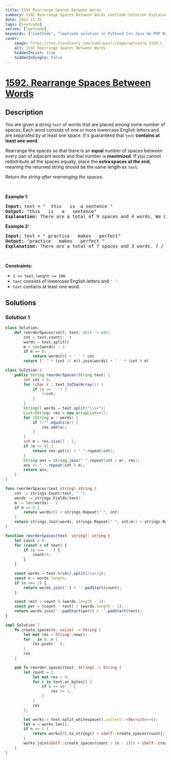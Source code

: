 ```yaml
---
title: 1592 Rearrange Spaces Between Words
summary: 1592 Rearrange Spaces Between Words LeetCode Solution Explained
date: 2022-11-25
tags: [leetcode]
series: [leetcode]
keywords: ["LeetCode", "leetcode solution in Python3 C++ Java Go PHP Ruby Swift TypeScript Rust C# JavaScript C", "1592 Rearrange Spaces Between Words LeetCode Solution Explained in all languages"]
cover:
    image: https://res.cloudinary.com/samirpaul/image/upload/w_1100,c_fit,co_rgb:FFFFFF,l_text:Arial_75_bold:1592 Rearrange Spaces Between Words - Solution Explained/problem-solving.webp
    alt: 1592 Rearrange Spaces Between Words
    hiddenInList: true
    hiddenInSingle: false
---
```



# [1592. Rearrange Spaces Between Words](https://leetcode.com/problems/rearrange-spaces-between-words)


## Description

<p>You are given a string <code>text</code> of words that are placed among some number of spaces. Each word consists of one or more lowercase English letters and are separated by at least one space. It&#39;s guaranteed that <code>text</code> <strong>contains at least one word</strong>.</p>

<p>Rearrange the spaces so that there is an <strong>equal</strong> number of spaces between every pair of adjacent words and that number is <strong>maximized</strong>. If you cannot redistribute all the spaces equally, place the <strong>extra spaces at the end</strong>, meaning the returned string should be the same length as <code>text</code>.</p>

<p>Return <em>the string after rearranging the spaces</em>.</p>

<p>&nbsp;</p>
<p><strong class="example">Example 1:</strong></p>

<pre>
<strong>Input:</strong> text = &quot;  this   is  a sentence &quot;
<strong>Output:</strong> &quot;this   is   a   sentence&quot;
<strong>Explanation:</strong> There are a total of 9 spaces and 4 words. We can evenly divide the 9 spaces between the words: 9 / (4-1) = 3 spaces.
</pre>

<p><strong class="example">Example 2:</strong></p>

<pre>
<strong>Input:</strong> text = &quot; practice   makes   perfect&quot;
<strong>Output:</strong> &quot;practice   makes   perfect &quot;
<strong>Explanation:</strong> There are a total of 7 spaces and 3 words. 7 / (3-1) = 3 spaces plus 1 extra space. We place this extra space at the end of the string.
</pre>

<p>&nbsp;</p>
<p><strong>Constraints:</strong></p>

<ul>
	<li><code>1 &lt;= text.length &lt;= 100</code></li>
	<li><code>text</code> consists of lowercase English letters and <code>&#39; &#39;</code>.</li>
	<li><code>text</code> contains at least one word.</li>
</ul>

## Solutions

### Solution 1

<!-- tabs:start -->

```python
class Solution:
    def reorderSpaces(self, text: str) -> str:
        cnt = text.count(' ')
        words = text.split()
        m = len(words) - 1
        if m == 0:
            return words[0] + ' ' * cnt
        return (' ' * (cnt // m)).join(words) + ' ' * (cnt % m)
```

```java
class Solution {
    public String reorderSpaces(String text) {
        int cnt = 0;
        for (char c : text.toCharArray()) {
            if (c == ' ') {
                ++cnt;
            }
        }
        String[] words = text.split("\\s+");
        List<String> res = new ArrayList<>();
        for (String w : words) {
            if (!"".equals(w)) {
                res.add(w);
            }
        }
        int m = res.size() - 1;
        if (m == 0) {
            return res.get(0) + " ".repeat(cnt);
        }
        String ans = String.join(" ".repeat(cnt / m), res);
        ans += " ".repeat(cnt % m);
        return ans;
    }
}
```

```go
func reorderSpaces(text string) string {
	cnt := strings.Count(text, " ")
	words := strings.Fields(text)
	m := len(words) - 1
	if m == 0 {
		return words[0] + strings.Repeat(" ", cnt)
	}
	return strings.Join(words, strings.Repeat(" ", cnt/m)) + strings.Repeat(" ", cnt%m)
}
```

```ts
function reorderSpaces(text: string): string {
    let count = 0;
    for (const c of text) {
        if (c === ' ') {
            count++;
        }
    }

    const words = text.trim().split(/\s+/g);
    const n = words.length;
    if (n === 1) {
        return words.join('') + ''.padStart(count);
    }

    const rest = count % (words.length - 1);
    const per = (count - rest) / (words.length - 1);
    return words.join(''.padStart(per)) + ''.padStart(rest);
}
```

```rust
impl Solution {
    fn create_spaces(n: usize) -> String {
        let mut res = String::new();
        for _ in 0..n {
            res.push(' ');
        }
        res
    }

    pub fn reorder_spaces(text: String) -> String {
        let count = {
            let mut res = 0;
            for c in text.as_bytes() {
                if c == &b' ' {
                    res += 1;
                }
            }
            res
        };

        let works = text.split_whitespace().collect::<Vec<&str>>();
        let n = works.len();
        if n == 1 {
            return works[0].to_string() + &Self::create_spaces(count);
        }
        works.join(&Self::create_spaces(count / (n - 1))) + &Self::create_spaces(count % (n - 1))
    }
}
```

<!-- tabs:end -->

<!-- end -->
